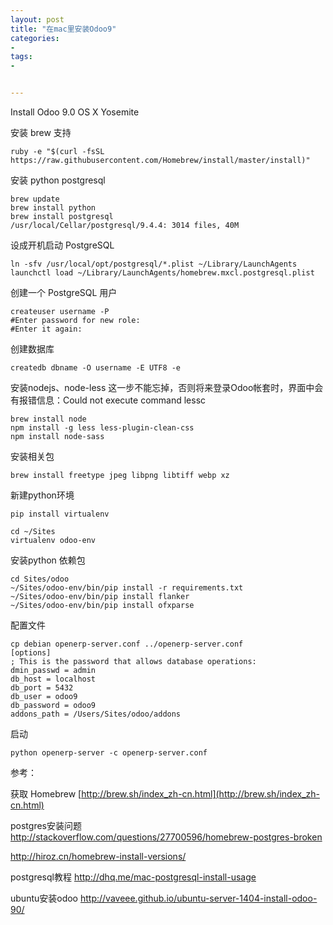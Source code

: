 ```yaml
---
layout: post
title: "在mac里安装Odoo9"
categories:
- 
tags:
- 


---
```


Install Odoo 9.0 OS X Yosemite

安装 brew 支持
	
	ruby -e "$(curl -fsSL https://raw.githubusercontent.com/Homebrew/install/master/install)"

安装 python postgresql

	brew update
	brew install python
	brew install postgresql
	/usr/local/Cellar/postgresql/9.4.4: 3014 files, 40M

设成开机启动 PostgreSQL

	ln -sfv /usr/local/opt/postgresql/*.plist ~/Library/LaunchAgents
	launchctl load ~/Library/LaunchAgents/homebrew.mxcl.postgresql.plist

创建一个 PostgreSQL 用户

	createuser username -P
	#Enter password for new role:
	#Enter it again:

创建数据库

	createdb dbname -O username -E UTF8 -e

安装nodejs、node-less 这一步不能忘掉，否则将来登录Odoo帐套时，界面中会有报错信息：Could not execute command lessc

	brew install node
	npm install -g less less-plugin-clean-css
	npm install node-sass


安装相关包

	brew install freetype jpeg libpng libtiff webp xz

新建python环境

	pip install virtualenv

	cd ~/Sites
	virtualenv odoo-env

安装python 依赖包

	cd Sites/odoo
	~/Sites/odoo-env/bin/pip install -r requirements.txt
	~/Sites/odoo-env/bin/pip install flanker
	~/Sites/odoo-env/bin/pip install ofxparse

配置文件

	cp debian openerp-server.conf ../openerp-server.conf
	[options]
	; This is the password that allows database operations:
	dmin_passwd = admin
	db_host = localhost
	db_port = 5432
	db_user = odoo9
	db_password = odoo9
	addons_path = /Users/Sites/odoo/addons

启动
	
	python openerp-server -c openerp-server.conf


参考：

获取 Homebrew  [http://brew.sh/index_zh-cn.html](http://brew.sh/index_zh-cn.html)

postgres安装问题 http://stackoverflow.com/questions/27700596/homebrew-postgres-broken

http://hiroz.cn/homebrew-install-versions/

postgresql教程 http://dhq.me/mac-postgresql-install-usage

ubuntu安装odoo http://vaveee.github.io/ubuntu-server-1404-install-odoo-90/


